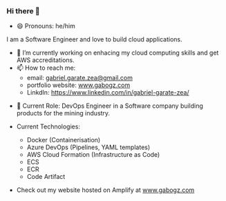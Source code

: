 ### Hi there 👋

- 😄 Pronouns: he/him

I am a Software Engineer and love to build cloud applications. 

- 🔭 I’m currently working on enhacing my cloud computing skills and get AWS accreditations.
- 📫 How to reach me: 
  - email: gabriel.garate.zea@gmail.com
  - portfolio website: www.gabogz.com
  - LinkdIn: https://www.linkedin.com/in/gabriel-garate-zea/

<!--**GaboGZ/gabogz** is a ✨ _special_ ✨ repository because its `README.md` (this file) appears on your GitHub profile.-->

- 🔭 Current Role: DevOps Engineer in a Software company building products for the mining industry.
- Current Technologies:
  - Docker (Containerisation)
  - Azure DevOps (Pipelines, YAML templates)
  - AWS Cloud Formation (Infrastructure as Code)
  - ECS
  - ECR
  - Code Artifact
 
- Check out my website hosted on Amplify at www.gabogz.com
